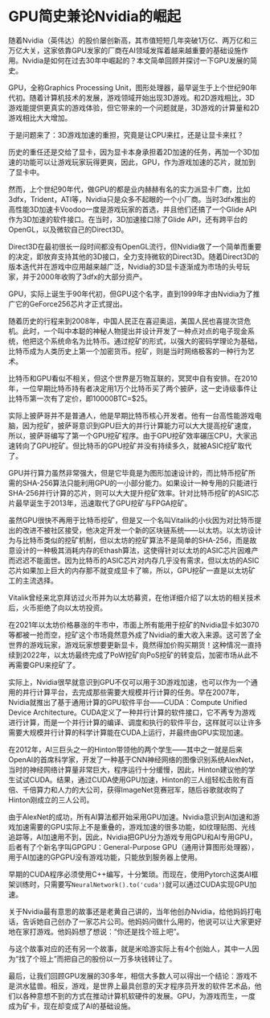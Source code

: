 # GPU简史兼论Nvidia的崛起

随着Nvidia（英伟达）的股价屡创新高，其市值短短几年突破1万亿、两万亿和三万亿大关，这家依靠GPU发家的厂商在AI领域发挥着越来越重要的基础设施作用。Nvidia是如何在过去30年中崛起的？本文简单回顾并探讨一下GPU发展的简史。

GPU，全称Graphics Processing Unit，图形处理器，最早诞生于上个世纪90年代初。随着计算机技术的发展，游戏领域开始出现3D游戏。和2D游戏相比，3D游戏能提供更真实的游戏体验，但它带来的一个问题就是，3D游戏的计算量和2D游戏相比大大增加。

于是问题来了：3D游戏加速的重担，究竟是让CPU来扛，还是让显卡来扛？

历史的重任还是交给了显卡，因为显卡本身承担着2D加速的任务，再加一个3D加速的功能可以让游戏玩家玩得更爽，因此，GPU，作为游戏加速的芯片，就加到了显卡中。

然而，上个世纪90年代，做GPU的都是业内赫赫有名的实力派显卡厂商，比如3dfx，Trident，ATI等，Nvidia只是众多不起眼的一个小厂商。当时3dfx推出的高性能3D加速卡Voodoo一度是游戏玩家的首选，并且他们还搞了一个Glide API作为3D加速的软件接口。在当时，3D加速接口除了Glide API，还有跨平台的OpenGL，以及微软自己的Direct3D。

Direct3D在最初很长一段时间都没有OpenGL流行，但Nvidia做了一个简单而重要的决定，即放弃支持其他的3D接口，全力支持微软的Direct3D。随着Direct3D的版本迭代并在游戏中应用越来越广泛，Nvidia的3D显卡逐渐成为市场的头号玩家，并于2000年收购了3dfx的大部分资产。

GPU，实际上诞生于90年代初，但GPU这个名字，直到1999年才由Nvidia为了推广它的GeForce256芯片才正式提出。

随着历史的行程来到2008年，中国人民正在喜迎奥运，美国人民也喜提次贷危机。此时，一个叫中本聪的神秘人物提出并设计开发了一种点对点的电子现金系统，他把这个系统命名为比特币。通过挖矿的形式，以强大的密码学理论为基础，比特币成为人类历史上第一个加密货币。挖矿，则是当时网络极客的一种行为艺术。

比特币和GPU看似不相关，但这个世界是万物互联的，冥冥中自有安排。在2010年，一位早期比特币持有者决定用1万个比特币买了两个披萨，这一史诗级事件让比特币第一次有了定价，即10000BTC=$25。

实际上披萨哥并不是普通人，他是早期比特币核心开发者。他有一台高性能游戏电脑，因为挖矿，披萨哥意识到GPU巨大的并行计算能力可以大大提高挖矿速度，所以，披萨哥编写了第一个GPU挖矿程序。由于GPU挖矿效率碾压CPU，大家迅速转向了GPU挖矿。但比特币的GPU挖矿并没有持续多久，就被ASIC挖矿取代了。

GPU并行算力虽然非常强大，但是它毕竟是为图形加速设计的，而比特币挖矿所需的SHA-256算法只能利用GPU的一小部分能力。如果设计一种专用的只能进行SHA-256并行计算的芯片，则可以大大提升挖矿效率。针对比特币挖矿的ASIC芯片最早诞生于2013年，迅速取代了GPU挖矿与FPGA挖矿。

虽然GPU很快不再用于比特币挖矿，但是又一个名叫Vitalik的小伙因为对比特币提出的改进不被社区接受，他决定开发一个新的区块链系统——以太坊。以太坊设计为与比特币类似的挖矿机制，但以太坊的挖矿算法不是简单的SHA-256，而是故意设计的一种极其消耗内存的Ethash算法，这使得针对以太坊的ASIC芯片因难产而迟迟不能面世。因为比特币的ASIC芯片对内存几乎没有需求，但以太坊的ASIC芯片如果加上巨大的内存那不就变成显卡了嘛，所以，GPU挖矿一直是以太坊矿工的主流选择。

Vitalik曾经来北京拜访过火币并为以太坊募资，在他详细介绍了以太坊的相关技术后，火币拒绝了向以太坊投资。

在2021年以太坊价格暴涨的牛市中，市面上所有能用于挖矿的Nvidia显卡如3070等都被一抢而空，挖矿这个市场竟然意外成了Nvidia的重大收入来源。这可苦了全世界的游戏玩家，游戏玩家想要更新显卡，竟然得加价购买期货！这种情况一直持续到2022年，以太坊最终完成了PoW挖矿向PoS挖矿的转变后，加密市场从此不再需要GPU来挖矿了。

实际上，Nvidia很早就意识到GPU不仅可以用于3D游戏加速，也可以作为一个通用的并行计算平台，去完成那些需要大规模并行计算的任务。早在2007年，Nvidia就推出了基于通用计算的GPU软件平台——CUDA：Compute Unified Device Architecture。CUDA定义了一种并行计算的软件接口，它不再专为游戏进行计算，而是一个并行计算的编译、调度和执行的软件平台，这样就可以让许多需要大规模并行计算的科学计算能在CUDA上运行，并最终由GPU实现加速。

在2012年，AI三巨头之一的Hinton带领他的两个学生——其中之一就是后来OpenAI的首席科学家，开发了一种基于CNN神经网络的图像识别系统AlexNet，当时的神经网络计算量非常巨大，程序运行十分缓慢，因此，Hinton建议他的学生试试CUDA。结果，通过CUDA使用GPU加速，Hinton的三人组轻松击败有百倍、千倍算力和人力的大公司，获得ImageNet竞赛冠军，随后谷歌就收购了Hinton刚成立的三人公司。

由于AlexNet的成功，所有AI算法都开始采用GPU加速。Nvidia意识到AI加速和游戏加速需要的GPU实际上不是重叠的，游戏加速的很多功能，如纹理贴图、光线追踪等，AI加速用不到，因此，Nvidia把GPU分为游戏专用GPU和AI专用GPU，后者有了个新名字叫GPGPU：General-Purpose GPU（通用计算图形处理器），用于AI加速的GPGPU没有游戏功能，只能放到服务器上使用。

早期的CUDA程序必须使用C++编写，十分繁琐。而现在，使用Pytorch这类AI框架训练时，只需要写`NeuralNetwork().to('cuda')`就可以通过CUDA实现GPU加速。

关于Nvidia最有意思的故事还是老黄自己讲的，当年他创办Nvidia，给他妈妈打电话，告诉她自己创办了一家芯片公司。他妈妈问做什么用的，他说可以让大家更好地在家打游戏。他妈妈想了想说：“你还是找个班上吧”。

与这个故事对应的还有另一个故事，就是米哈游实际上有4个创始人，其中一人因为“找了个班上”而把自己的股份以一万多块钱转让了。

最后，让我们回顾GPU发展的30多年，相信大多数人可以得出一个结论：游戏不是洪水猛兽。相反，游戏，是世界上最具创意的天才程序员开发的软件艺术品，他们以各种意想不到的方式在推动计算机软硬件的发展。GPU，为游戏而生，一度成为矿卡，现在却变成了AI的基础设施。
